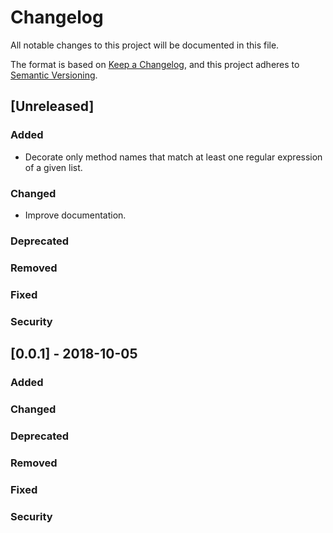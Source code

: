 # Changelog
All notable changes to this project will be documented in this file.

The format is based on [Keep a Changelog](https://keepachangelog.com/en/1.0.0/),
and this project adheres to [Semantic Versioning](https://semver.org/spec/v2.0.0.html).

## [Unreleased]
### Added
- Decorate only method names that match at least one regular expression of a given list.
### Changed
- Improve documentation.
### Deprecated
### Removed
### Fixed
### Security

## [0.0.1] - 2018-10-05
### Added
### Changed
### Deprecated
### Removed
### Fixed
### Security
